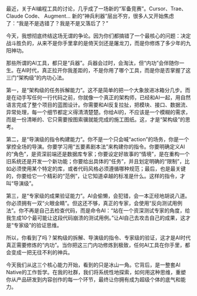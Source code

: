 最近，关于AI编程工具的讨论，几乎成了一场新的“军备竞赛”。Cursor、Trae、Claude Code、 Augment... 新的“神兵利器”层出不穷，很多人又开始焦虑了：“我是不是选错了？我是不是又落后了？”

今天，我想彻底终结这场无谓的争论。因为你们都搞错了一个最核心的问题：决定战斗胜负的，从来不是你手里拿的是倚天剑还是屠龙刀，而是你修炼了多少年的九阳神功。

那些所谓的AI工具，都只是“兵器”。兵器会过时，会淘汰，但“内功”会伴随你一生。在AI时代，真正拉开你我差距的，不是你用了哪个工具，而是你是否掌握了这三门“架构级”的内功心法。

第一，是“架构级的任务拆解能力”。这不是简单的把一个大象放进冰箱分几步。而是在动手写任何一行代码之前，你就像一个真正的架构师，已经和AI一起，用自然语言完成了整个项目的蓝图设计。你需要和AI反复拉扯，把模块、接口、数据流、异常处理，每一个细节都定义得清清楚楚。你给AI的，不应该是一个模糊的需求，而是一份清晰的、它只需要按图索骥就能完成的施工图纸。这，才是“架构级”的思考。

第二，是“导演级的指令构建能力”。你不是一个只会喊“action”的场务，你是一个掌控全场的导演。你要学习用“五要素剧本法”来构建你的指令。你要明确定义AI的“角色”，是资深前端还是数据库专家；你要设定好故事的“情境”，是在重构一个旧系统还是开发一个新功能；你要给出具体的“任务”，并且划定明确的“限制”，比如必须使用某个特定的库，或者代码风格必须遵循哪种规范；最后，也是最关键的，你要给它一个精彩的“范例”，让它知道卓越的标准是什么。这样的指令，才叫“导演级”。

第三，是“专家级的成果验证能力”。AI会偷懒，会犯错，会一本正经地胡说八道。你必须拥有一双“火眼金睛”。但这还不够，真正的专家，会使用“反向测试用例法”。你不再是自己去检查代码，而是命令AI：“站在一个资深测试专家的角度，给我生成10个最可能让这段代码崩溃的测试用例。”让AI自己去攻击自己的成果，这才是“专家级”的验证思维。

所以，你看到了吗？架构级的拆解、导演级的指令、专家级的验证，这才是AI时代真正需要修炼的“内功”。当你把这三门内功修炼到极致，任何AI工具在你手里，都会变成一把无往不利的神兵。

今天我们从这三个核心能力开始，看到的只是冰山一角。它背后，是一整套AI Native的工作哲学。在我的社群，我们将系统性地探索，如何用这种思维，重塑你从产品研发到内容创作的每一个环节，最终让你拥有成为超级个体的底气和能力。